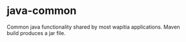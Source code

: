 # java-common 
Common java functionality shared by most wapitia applications.
Maven build produces a jar file.
